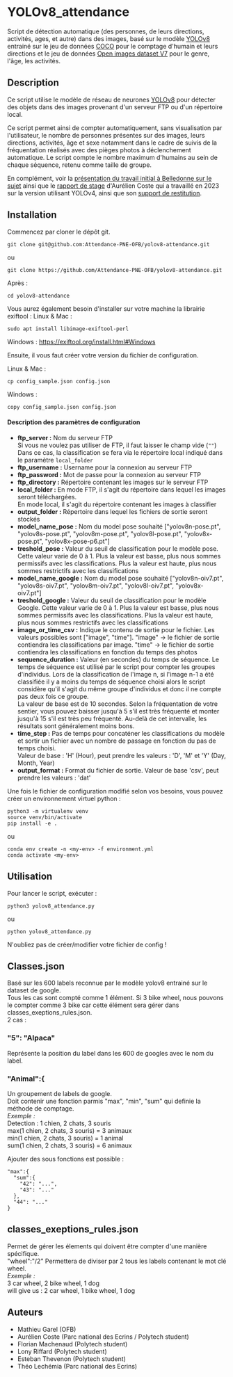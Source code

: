 # YOLOv8_attendance

Script de détection automatique (des personnes, de leurs directions, activités, ages, et autre) dans des images, basé sur le modèle [YOLOv8](https://docs.ultralytics.com/fr/models/yolov8/) entrainé sur le jeu de données [COCO](https://cocodataset.org/#home) pour le comptage d'humain et leurs directions et le jeu de données [Open images dataset V7](https://storage.googleapis.com/openimages/web/index.html) pour le genre, l'âge, les activités.

## Description

Ce script utilise le modèle de réseau de neurones [YOLOv8](https://docs.ultralytics.com/fr/models/yolov8/) pour détecter des objets dans des images provenant d'un serveur FTP ou d'un répertoire local.

Ce script permet ainsi de compter automatiquement, sans visualisation par l'utilisateur, le nombre de personnes présentes sur des images, leurs directions, activités, âge et sexe notamment dans le cadre de suivis de la fréquentation réalisés avec des pièges photos à déclenchement automatique. Le script compte le nombre maximum d'humains au sein de chaque séquence, retenu comme taille de groupe.

En complément, voir la [présentation du travail initial à Belledonne sur le sujet](https://hal.science/hal-04315119v1) ainsi que le [rapport de stage](https://data.ecrins-parcnational.fr/documents/stages/2023-09-rapport-stage-Aurelien-Coste-photos-IA-frequentation.pdf) d'Aurélien Coste qui a travaillé en 2023 sur la version utilisant YOLOv4, ainsi que son [support de restitution](https://data.ecrins-parcnational.fr/documents/stages/2023-09-restitution-stage-Aurelien-Coste-photos-IA-frequentation.pdf).

## Installation

Commencez par cloner le dépôt git.

```
git clone git@github.com:Attendance-PNE-OFB/yolov8-attendance.git
```
ou
```
git clone https://github.com/Attendance-PNE-OFB/yolov8-attendance.git
```
Après : 
```
cd yolov8-attendance
```

Vous aurez également besoin d'installer sur votre machine la librairie exiftool :
Linux & Mac :
```
sudo apt install libimage-exiftool-perl
```
Windows :
https://exiftool.org/install.html#Windows

Ensuite, il vous faut créer votre version du fichier de configuration.

Linux & Mac :
```
cp config_sample.json config.json
```
Windows :
```
copy config_sample.json config.json
```

#### Description des paramètres de configuration

- **ftp_server :** Nom du serveur FTP  
  Si vous ne voulez pas utiliser de FTP, il faut laisser le champ vide (`""`) 
  Dans ce cas, la classification se fera via le répertoire local indiqué dans le paramètre `local_folder`  
- **ftp_username :** Username pour la connexion au serveur FTP  
- **ftp_password :** Mot de passe pour la connexion au serveur FTP  
- **ftp_directory :** Répertoire contenant les images sur le serveur FTP  
- **local_folder :** En mode FTP, il s'agit du répertoire dans lequel les images seront téléchargées.   
  En mode local, il s'agit du répertoire contenant les images à classifier  
- **output_folder :** Répertoire dans lequel les fichiers de sortie seront stockés
- **model_name_pose :** Nom du model pose souhaité ["yolov8n-pose.pt", "yolov8s-pose.pt", "yolov8m-pose.pt", "yolov8l-pose.pt", "yolov8x-pose.pt", "yolov8x-pose-p6.pt"]
- **treshold_pose :** Valeur du seuil de classification pour le modèle pose. Cette valeur varie de 0 à 1. Plus la valeur est basse, plus nous sommes permissifs avec les classifications. Plus la valeur est haute, plus nous sommes restrictifs avec les classifications  
- **model_name_google :** Nom du model pose souhaité ["yolov8n-oiv7.pt", "yolov8s-oiv7.pt", "yolov8m-oiv7.pt", "yolov8l-oiv7.pt", "yolov8x-oiv7.pt"]
- **treshold_google :** Valeur du seuil de classification pour le modèle Google. Cette valeur varie de 0 à 1. Plus la valeur est basse, plus nous sommes permissifs avec les classifications. Plus la valeur est haute, plus nous sommes restrictifs avec les classifications
- **image_or_time_csv :** Indique le contenu de sortie pour le fichier. Les valeurs possibles sont ["image", "time"]. "image" -> le fichier de sortie contiendra les classifications par image. "time" -> le fichier de sortie contiendra les classifications en fonction du temps des photos  
- **sequence_duration :** Valeur (en secondes) du temps de séquence. Le temps de séquence est utilisé par le script pour compter les groupes d'individus. Lors de la classification de l'image n, si l'image n-1 a été classifiée il y a moins du temps de séquence choisi alors le script considère qu'il s'agit du même groupe d'individus et donc il ne compte pas deux fois ce groupe.  
  La valeur de base est de 10 secondes. Selon la fréquentation de votre sentier, vous pouvez baisser jusqu'à 5 s'il est très fréquenté et monter jusqu'à 15 s'il est très peu fréquenté. Au-delà de cet intervalle, les résultats sont généralement moins bons.  
- **time_step :** Pas de temps pour concaténer les classifications du modèle et sortir un fichier avec un nombre de passage en fonction du pas de temps choisi.  
  Valeur de base : 'H' (Hour), peut prendre les valeurs : 'D', 'M' et 'Y'  (Day, Month, Year)  
- **output_format :** Format du fichier de sortie. 
  Valeur de base 'csv', peut prendre les valeurs : 'dat'  

Une fois le fichier de configuration modifié selon vos besoins, vous pouvez créer un environnement virtuel python :

```
python3 -m virtualenv venv
source venv/bin/activate
pip install -e .
```
ou
```
conda env create -n <my-env> -f environment.yml
conda activate <my-env>
```

## Utilisation

Pour lancer le script, exécuter :

```
python3 yolov8_attendance.py
```
ou
```
python yolov8_attendance.py
```

N'oubliez pas de créer/modifier votre fichier de config !

## Classes.json
Basé sur les 600 labels reconnue par le modèle yolov8 entrainé sur le dataset de google.  
Tous les cas sont compté comme 1 élément. Si 3 bike wheel, nous pouvons le compter comme 3 bike car cette élément sera gérer dans classes_exeptions_rules.json.  
2 cas :  
### "5": "Alpaca" 
Représente la position du label dans les 600 de googles avec le nom du label.  
### "Animal":{ 
Un groupement de labels de google.  
Doit contenir une fonction parmis "max", "min", "sum" qui definie la méthode de comptage.  
_Exemple :_  
Detection : 1 chien, 2 chats, 3 souris  
max(1 chien, 2 chats, 3 souris) = 3 animaux  
min(1 chien, 2 chats, 3 souris) = 1 animal  
sum(1 chien, 2 chats, 3 souris) = 6 animaux  

Ajouter des sous fonctions est possible : 
```
"max":{
  "sum":{
    "42": "...",
    "43": "..."
  },
  "44": "..."
}
```

## classes_exeptions_rules.json
Permet de gérer les élements qui doivent être compter d'une manière spécifique.  
"wheel":"/2" Permettera de diviser par 2 tous les labels contenant le mot clé wheel.  
_Exemple :_  
3 car wheel, 2 bike wheel, 1 dog  
will give us : 2 car wheel, 1 bike wheel, 1 dog  

## Auteurs

* Mathieu Garel (OFB)
* Aurélien Coste (Parc national des Ecrins /  Polytech student)
* Florian Machenaud (Polytech student)
* Lony Riffard (Polytech student)
* Esteban Thevenon (Polytech student)
* Théo Lechémia (Parc national des Ecrins)
